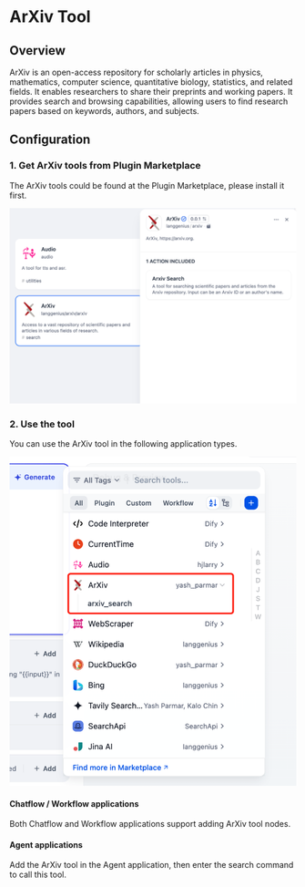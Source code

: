 # ArXiv Tool

## Overview

ArXiv is an open-access repository for scholarly articles in physics, mathematics, computer science, quantitative biology, statistics, and related fields. It enables researchers to share their preprints and working papers. It provides search and browsing capabilities, allowing users to find research papers based on keywords, authors, and subjects.

## Configuration

### 1. Get ArXiv tools from Plugin Marketplace

The ArXiv tools could be found at the Plugin Marketplace, please install it first.

![](./_assets/arxiv_1.PNG)

### 2. Use the tool

You can use the ArXiv tool in the following application types.

![](./_assets/arxiv_2.PNG)

#### Chatflow / Workflow applications

Both Chatflow and Workflow applications support adding ArXiv tool nodes.

#### Agent applications

Add the ArXiv tool in the Agent application, then enter the search command to call this tool.